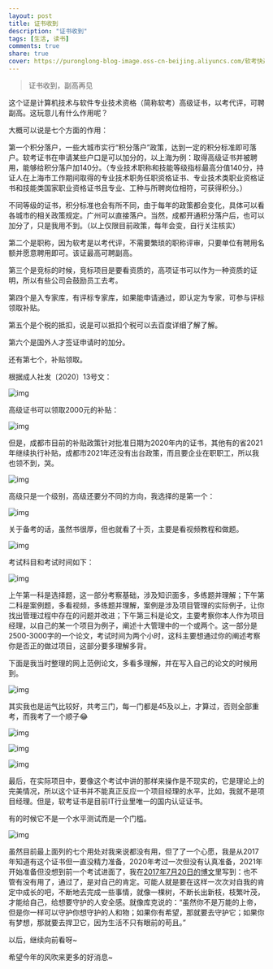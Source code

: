 ```yaml
---
layout: post
title: 证书收到
description: "证书收到"
tags: [生活, 读书]
comments: true
share: true
cover: https://puronglong-blog-image.oss-cn-beijing.aliyuncs.com/软考快递封面.jpg
---
```


> 证书收到，副高再见

<!-- more -->

这个证是计算机技术与软件专业技术资格（简称软考）高级证书，以考代评，可聘副高。这玩意儿有什么作用呢？

大概可以说是七个方面的作用：

第一个积分落户，一些大城市实行“积分落户”政策，达到一定的积分标准即可落户。软考证书在申请某些户口是可以加分的，以上海为例：取得高级证书并被聘用，能够给积分落户加140分。（专业技术职称和技能等级指标最高分值140分，持证人在上海市工作期间取得的专业技术职务任职资格证书、专业技术类职业资格证书和技能类国家职业资格证书且专业、工种与所聘岗位相符，可获得积分。）

不同等级的证书，积分标准也会有所不同，由于每年的政策都会变化，具体可以看各城市的相关政策规定。广州可以直接落户。当然，成都开通积分落户后，也可以加分了，只是我用不到。（以上仅限目前政策，每年会变，自行关注核实）

第二个是职称，因为软考是以考代评，不需要繁琐的职称评审，只要单位有聘用名额并愿意聘用即可。该证最高可聘副高。

第三个是竞标的时候，竞标项目是要看资质的，高项证书可以作为一种资质的证明，所以有些公司会鼓励员工去考。

第四个是入专家库，有评标专家库，如果能申请通过，即认定为专家，可参与评标领取补贴。

第五个是个税的抵扣，说是可以抵扣个税可以去百度详细了解了解。

第六个是国外人才签证申请时的加分。

还有第七个，补贴领取。

根据成人社发〔2020〕13号文：

![img](https://puronglong-blog-image.oss-cn-beijing.aliyuncs.com/20210918140646.png)

高级证书可以领取2000元的补贴：

![img](https://puronglong-blog-image.oss-cn-beijing.aliyuncs.com/20210918140903.png)

但是，成都市目前的补贴政策针对批准日期为2020年内的证书，其他有的省2021年继续执行补贴，成都市2021年还没有出台政策，而且要企业在职职工，所以我也领不到，哭。

![img](https://puronglong-blog-image.oss-cn-beijing.aliyuncs.com/20210918144846.png)

高级只是一个级别，高级还要分不同的方向，我选择的是第一个：

![img](https://puronglong-blog-image.oss-cn-beijing.aliyuncs.com/20210918153015.png)

关于备考的话，虽然书很厚，但也就看了十页，主要是看视频教程和做题。

![img](https://puronglong-blog-image.oss-cn-beijing.aliyuncs.com/20210918145811.png)

考试科目和考试时间如下：

![img](https://puronglong-blog-image.oss-cn-beijing.aliyuncs.com/20210918151941.png)

上午第一科是选择题，这一部分考察基础，涉及知识面多，多练题并理解；下午第二科是案例题，多看视频，多练题并理解，案例是涉及项目管理的实际例子，让你找出管理过程中存在的问题并改进；下午第三科是论文，主要考察你本人作为项目经理，以自己的某一个项目为例子，阐述十大管理中的一个或两个。这一部分是2500-3000字的一个论文，考试时间为两个小时，这科主要想通过你的阐述考察你是否正的做过项目，这部分要多理解多背。

下面是我当时整理的网上范例论文，多看多理解，并在写入自己的论文的时候用到。

![img](https://puronglong-blog-image.oss-cn-beijing.aliyuncs.com/20210918152259.png)

其实我也是运气比较好，共考三门，每一门都是45及以上，才算过，否则全部重考，而我考了一个顺子😂

![img](https://puronglong-blog-image.oss-cn-beijing.aliyuncs.com/20210918145028.png)

![img](https://puronglong-blog-image.oss-cn-beijing.aliyuncs.com/软考证书封面.jpg)

![img](https://puronglong-blog-image.oss-cn-beijing.aliyuncs.com/20210918144145.png)

最后，在实际项目中，要像这个考试中讲的那样来操作是不现实的，它是理论上的完美情况，所以这个证书并不能真正反应一个项目经理的水平，比如，我就不是项目经理。但是，软考证书是目前IT行业里唯一的国内认证证书。

有的时候它不是一个水平测试而是一个门槛。

![img](https://puronglong-blog-image.oss-cn-beijing.aliyuncs.com/20210918153716.png)

虽然目前最上面列的七个用处对我来说都没有用，但了了一个心愿，我是从2017年知道有这个证书但一直没精力准备，2020年考过一次但没有认真准备，2021年开始准备但没想到前一个考试进面了，我在[2017年7月20日的博文](http://www.puronglong.com/2021/07/20/%E8%80%83%E8%AF%95%E9%80%9A%E8%BF%87.html)里写到：也不管有没有用了，通过了，是对自己的肯定。可能人就是要在这样一次次对自我的肯定中成长的吧，不断地去完成一些事情，就像一棵树，不断长出新枝，枝繁叶茂，才能给自己，给想要守护的人安全感。就像库克说的：“虽然你不是万能的上帝，但是你一样可以守护你想守护的人和物；如果你有希望，那就要去守护它；如果你有梦想，那就要去捍卫它，因为生活不只有眼前的苟且。”

以后，继续向前看呀~

希望今年的风吹来更多的好消息~
